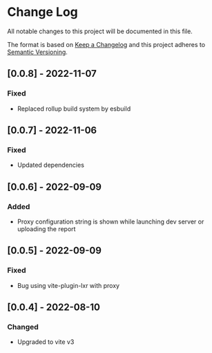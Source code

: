 # Change Log
All notable changes to this project will be documented in this file.
 
The format is based on [Keep a Changelog](http://keepachangelog.com/)
and this project adheres to [Semantic Versioning](http://semver.org/).

## [0.0.8] - 2022-11-07

### Fixed
- Replaced rollup build system by esbuild

## [0.0.7] - 2022-11-06

### Fixed
- Updated dependencies

## [0.0.6] - 2022-09-09

### Added
- Proxy configuration string is shown while launching dev server or uploading the report

## [0.0.5] - 2022-09-09

### Fixed
- Bug using vite-plugin-lxr with proxy

## [0.0.4] - 2022-08-10

### Changed
- Upgraded to vite v3
